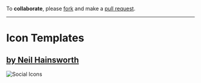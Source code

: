 To **collaborate**, please [fork](https://github.com/sketch-templates/sketch-icons/fork_select) and make a [pull request](https://github.com/sketch-templates/sketch-icons/pull/new/master).

---

# Icon Templates #

## [by Neil Hainsworth](https://github.com/neilorangepeel)
![Social Icons](https://raw.github.com/sketch-templates/sketch-icons/master/Free-Social-Icons/social-icons.sketch/QuickLook/Thumbnail.png)

